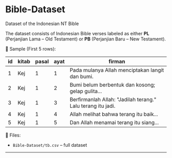 # Bible-Dataset
Dataset of the Indonesian NT Bible

The dataset consists of Indonesian Bible verses labeled as either **PL** (Perjanjian Lama – Old Testament) or **PB** (Perjanjian Baru – New Testament).

📌 Sample (First 5 rows):

| id | kitab | pasal | ayat | firman |
|----|-------|-------|------|--------|
| 1  | Kej   | 1     | 1    | Pada mulanya Allah menciptakan langit dan bumi. |
| 2  | Kej   | 1     | 2    | Bumi belum berbentuk dan kosong; gelap gulita... |
| 3  | Kej   | 1     | 3    | Berfirmanlah Allah: "Jadilah terang." Lalu terang itu jadi. |
| 4  | Kej   | 1     | 4    | Allah melihat bahwa terang itu baik... |
| 5  | Kej   | 1     | 5    | Dan Allah menamai terang itu siang... |

📁 Files:

- `Bible-Dataset/tb.csv` – full dataset

---
